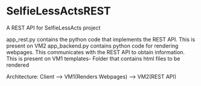 # SelfieLessActsREST
A REST API for SelfieLessActs project

app_rest.py contains the python code that implements the REST API. This is present on VM2
app_backend.py contains python code for rendering webpages. This communicates with the REST API to obtain information. This is present on VM1
templates- Folder that contains html files to be rendered

Architecture:
Client --> VM1(Renders Webpages) --> VM2(REST API)

